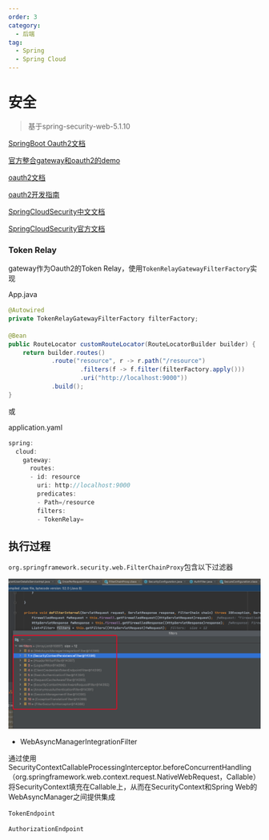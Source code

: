 ```yaml
---
order: 3
category:
  - 后端
tag:
  - Spring
  - Spring Cloud
---
```

# 安全

> 基于spring-security-web-5.1.10












[SpringBoot Oauth2文档](https://docs.spring.io/spring-boot/docs/current/reference/html/spring-boot-features.html#boot-features-security-oauth2)

[官方整合gateway和oauth2的demo](https://github.com/spring-cloud-samples/sample-gateway-oauth2login/blob/master/gateway/src/main/java/sample/GatewayApplication.java)

[oauth2文档](https://projects.spring.io/spring-security-oauth/docs/Home.html)

[oauth2开发指南](https://projects.spring.io/spring-security-oauth/docs/oauth2.html)

[SpringCloudSecurity中文文档](https://www.springcloud.cc/spring-cloud-greenwich.html#_spring_cloud_security)

[SpringCloudSecurity官方文档](https://docs.spring.io/spring-cloud-security/docs/2.2.4.RELEASE/reference/html/)

### Token Relay

gateway作为Oauth2的Token Relay，使用`TokenRelayGatewayFilterFactory`实现

App.java

~~~ java
@Autowired
private TokenRelayGatewayFilterFactory filterFactory;

@Bean
public RouteLocator customRouteLocator(RouteLocatorBuilder builder) {
    return builder.routes()
            .route("resource", r -> r.path("/resource")
                    .filters(f -> f.filter(filterFactory.apply()))
                    .uri("http://localhost:9000"))
            .build();
}
~~~


或

application.yaml

~~~ java
spring:
  cloud:
    gateway:
      routes:
      - id: resource
        uri: http://localhost:9000
        predicates:
        - Path=/resource
        filters:
        - TokenRelay=
~~~



## 执行过程

`org.springframework.security.web.FilterChainProxy`包含以下过滤器

![FilterChainProxy](images/img_18.png)

- WebAsyncManagerIntegrationFilter

通过使用SecurityContextCallableProcessingInterceptor.beforeConcurrentHandling（org.springframework.web.context.request.NativeWebRequest，Callable）将SecurityContext填充在Callable上，从而在SecurityContext和Spring Web的WebAsyncManager之间提供集成




`TokenEndpoint`



`AuthorizationEndpoint`